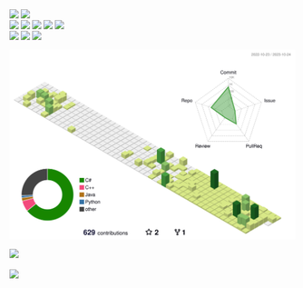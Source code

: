 <img src ="https://capsule-render.vercel.app/api?type=rect&color=0:EEFF00,100:89cff0&height=100&section=header&text=%20KYMPY%20&fontSize=145&fontColor=ffffff&fontAlign=30&fontAlignY=65&desc=GitHub&descAlign=90&descAlignY=75&descSize=30&textBg=false&animation=fadeIn">
<a href="https://hits.seeyoufarm.com"><img src="https://hits.seeyoufarm.com/api/count/incr/badge.svg?url=https%3A%2F%2Fgithub.com%2Fgjbae1212%2Fhit-counter&count_bg=%23DA0008&title_bg=%23555555&icon=keybase.svg&icon_color=%23FFFFFF&title=Watches&edge_flat=true"/></a>

<div align="left">
	<img src="https://img.shields.io/badge/C%23-865983?style=for-the-badge&logo=Csharp&logoColor=white" />
	<img src="https://img.shields.io/badge/C++-7C9E72?style=for-the-badge&logo=C%2B%2B&logoColor=white" />
	<img src="https://img.shields.io/badge/java-0345E1?style=for-the-badge&logo=javascript&logoColor=white" />
	<img src="https://img.shields.io/badge/C-B28FC2?style=for-the-badge&logo=C&logoColor=white" />
	<img src="https://img.shields.io/badge/python-510BCE?style=for-the-badge&logo=Python&logoColor=white" />
</br>
  <img src="https://img.shields.io/badge/UNREAL-CB4010?style=for-the-badge&logo=UNREALENGINE&logoColor=white" />
  <img src="https://img.shields.io/badge/GODOT-A5E010?style=for-the-badge&logo=godotengine&logoColor=white" />
  <img src="https://img.shields.io/badge/UNITY-126953?style=for-the-badge&logo=UNITY&logoColor=white" />

 ![](./profile-3d-contrib/profile-green-animate.svg)
 
</div>
<div aling="left">
<img src="https://github-readme-stats.vercel.app/api/top-langs/?username=Kympy&layout=compact"><br><br>
<img src="https://github-readme-stats.vercel.app/api?username=Kympy&show_icons=true">
</div>

